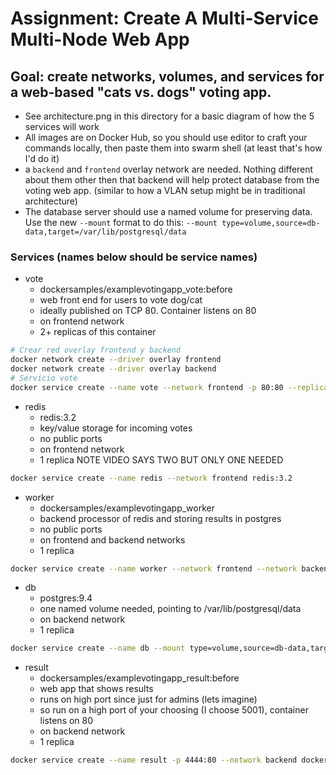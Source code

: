# Assignment: Create A Multi-Service Multi-Node Web App

## Goal: create networks, volumes, and services for a web-based "cats vs. dogs" voting app.

- See architecture.png in this directory for a basic diagram of how the 5 services will work
- All images are on Docker Hub, so you should use editor to craft your commands locally, then paste them into swarm shell (at least that's how I'd do it)
- a `backend` and `frontend` overlay network are needed. Nothing different about them other then that backend will help protect database from the voting web app. (similar to how a VLAN setup might be in traditional architecture)
- The database server should use a named volume for preserving data. Use the new `--mount` format to do this: `--mount type=volume,source=db-data,target=/var/lib/postgresql/data`

### Services (names below should be service names)
- vote
    - dockersamples/examplevotingapp_vote:before
    - web front end for users to vote dog/cat
    - ideally published on TCP 80. Container listens on 80
    - on frontend network
    - 2+ replicas of this container

```bash
# Crear red overlay frontend y backend
docker network create --driver overlay frontend
docker network create --driver overlay backend
# Servicio vote
docker service create --name vote --network frontend -p 80:80 --replicas 2 dockersamples/examplevotingapp_vote:before
```

- redis
    - redis:3.2
    - key/value storage for incoming votes
    - no public ports
    - on frontend network
    - 1 replica NOTE VIDEO SAYS TWO BUT ONLY ONE NEEDED

```bash
docker service create --name redis --network frontend redis:3.2
```

- worker
    - dockersamples/examplevotingapp_worker
    - backend processor of redis and storing results in postgres
    - no public ports
    - on frontend and backend networks
    - 1 replica

```bash
docker service create --name worker --network frontend --network backend dockersamples/examplevotingapp_worker
```

- db
    - postgres:9.4
    - one named volume needed, pointing to /var/lib/postgresql/data
    - on backend network
    - 1 replica

```bash
docker service create --name db --mount type=volume,source=db-data,target=/var/lib/postgresql/data --network backend postgres:9.4
```

- result
    - dockersamples/examplevotingapp_result:before
    - web app that shows results
    - runs on high port since just for admins (lets imagine)
    - so run on a high port of your choosing (I choose 5001), container listens on 80
    - on backend network
    - 1 replica

```bash
docker service create --name result -p 4444:80 --network backend dockersamples/examplevotingapp_result:before
```
